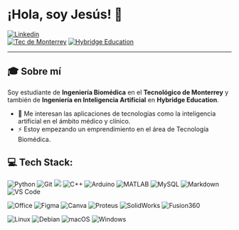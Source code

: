 # ¡Hola, soy Jesús! 👋

[![Linkedin](https://img.shields.io/badge/LinkedIn-Perfil-blue?logo=linkedin)](https://www.linkedin.com/in/jesusvasquezjr3/)  
[![Tec de Monterrey](https://img.shields.io/badge/Tec%20de%20Monterrey-0066B3?style=flat-square&logoColor=white)](https://tec.mx/)
[![Hybridge Education](https://img.shields.io/badge/Hybridge-Education-lightgrey)](https://www.hybridge.education)

---

## 🎓 Sobre mí

Soy estudiante de **Ingeniería Biomédica** en el **Tecnológico de Monterrey** y también de **Ingeniería en Inteligencia Artificial** en **Hybridge Education**.  

- 💬 Me interesan las aplicaciones de tecnologías como la inteligencia artificial en el ámbito médico y clínico.
- ⚡ Estoy empezando un emprendimiento en el área de Tecnología Biomédica.

## 💻 Tech Stack:

![Python](https://img.shields.io/badge/Python-3776AB?style=for-the-badge&logo=python&logoColor=white)
![Git](https://img.shields.io/badge/Git-F05032?style=for-the-badge&logo=git&logoColor=white)
![](https://img.shields.io/badge/C-00599C?style=for-the-badge&logo=c&logoColor=white)
![C++](https://img.shields.io/badge/C++-00599C?style=for-the-badge&logo=c%2B%2B&logoColor=white)
![Arduino](https://img.shields.io/badge/Arduino-00979D?style=for-the-badge&logo=arduino&logoColor=white)
![MATLAB](https://img.shields.io/badge/MATLAB-0076A8?style=for-the-badge&logo=mathworks&logoColor=white)
![MySQL](https://img.shields.io/badge/MySQL-4479A1?style=for-the-badge&logo=mysql&logoColor=white)
![Markdown](https://img.shields.io/badge/Markdown-000000?style=for-the-badge&logo=markdown&logoColor=white)
![VS Code](https://img.shields.io/badge/VS%20Code-007ACC?style=for-the-badge&logo=visual-studio-code&logoColor=white)

![Office](https://img.shields.io/badge/Microsoft_Office-D83B01?style=for-the-badge&logo=microsoft-office&logoColor=white)
![Figma](https://img.shields.io/badge/Figma-F24E1E?style=for-the-badge&logo=figma&logoColor=white)
![Canva](https://img.shields.io/badge/Canva-00C4CC?style=for-the-badge&logo=canva&logoColor=white)
![Proteus](https://img.shields.io/badge/Proteus-00A4E4?style=for-the-badge&logo=data:image/svg+xml;base64,PHN2ZyB4bWxucz0iaHR0cDovL3d3dy53My5vcmcvMjAwMC9zdmciIHZpZXdCb3g9IjAgMCAyNDAgMjQwIj48cmVjdCB3aWR0aD0iMjQwIiBoZWlnaHQ9IjI0MCIgZmlsbD0iIzAwQTlFMyIvPjwvc3ZnPg==&logoColor=white)
![SolidWorks](https://img.shields.io/badge/SolidWorks-292929?style=for-the-badge&logo=data:image/svg+xml;base64,PHN2ZyB4bWxucz0iaHR0cDovL3d3dy53My5vcmcvMjAwMC9zdmciIHZpZXdCb3g9IjAgMCAyNDAgMjQwIj48cmVjdCB3aWR0aD0iMjQwIiBoZWlnaHQ9IjI0MCIgZmlsbD0iIzAwQTVFOSIvPjwvc3ZnPg==&logoColor=white)
![Fusion360](https://img.shields.io/badge/Fusion%20360-0696D7?style=for-the-badge&logo=autodesk&logoColor=white)

![Linux](https://img.shields.io/badge/Linux-FCC624?style=for-the-badge&logo=linux&logoColor=black)
![Debian](https://img.shields.io/badge/Debian-A81D33?style=for-the-badge&logo=debian&logoColor=white)
![macOS](https://img.shields.io/badge/macOS-000000?style=for-the-badge&logo=apple&logoColor=white)
![Windows](https://img.shields.io/badge/Windows-0078D6?style=for-the-badge&logo=windows&logoColor=white)
